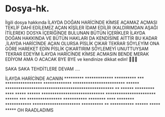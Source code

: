 # Dosya-hk.
İlgili dosya hakkında
İLAYDA DOĞAN HARİCİNDE KİMSE AÇAMAZ AÇMASI TEKLİF DAHİ EDİLEMEZ AÇAN KİŞİLER İDAM EDİLİR (KALDIRIMDAN AŞAĞI İTİLEREK)
DOSYA İÇERİĞİNDE BULUNAN BÜTÜN İÇERİKLER İLAYDA DOĞAN HAKKINDA VE BÜTÜN HAKLARI DA KENDİSİNE AİTTİR 
BU KADAR ,İLAYDA HARİCİNDE AÇAN OLURSA PİSLİK ÇIKAR TEKRAR SÖYLEYİM ONA GÖRE HAREKET EDİN PİSLİK ÇIKARTIRIM 
SÖYLEMEYİ UNUTTUYSAM TEKRAR EDEYİM İLAYDA HARİCİNDE KİMSE ACMASIN BENDE MERAK EDİYOM AMA O ACACAK
BYE BYE ve kendinize dikkat edin! 🤞🤞🤞


SAKA SAKA TEHDİTLERE DEVAM ....


İLAYDA HARİCİNDE ACANIN ********* ************* ********** *** ***************** *************    ************************ ****** ************************************************** ** ****** ********* **** ***** ****** ***************************** *********************** ****** *** **************** *********** ******** **** ******** ************ ********************** ********** ** *********** ****** ***** ***** 
OH RAADLADIMS
